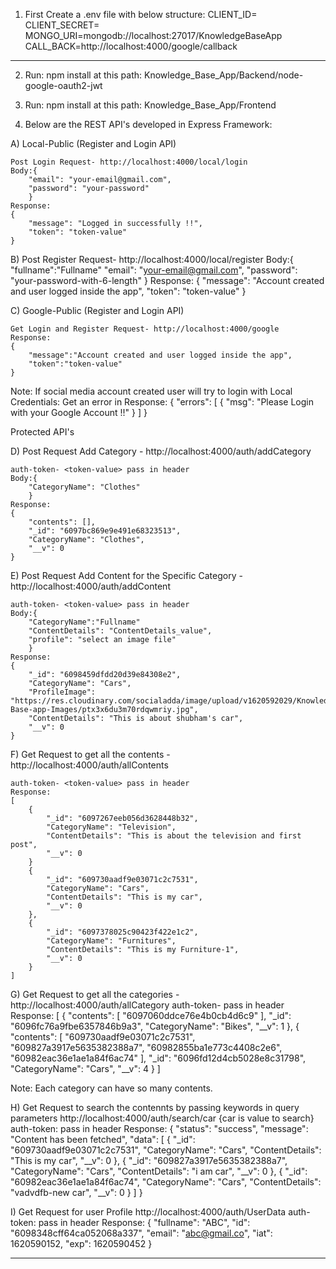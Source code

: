 1) First Create a .env file with below structure:
    CLIENT_ID=
    CLIENT_SECRET=
    MONGO_URI=mongodb://localhost:27017/KnowledgeBaseApp
    CALL_BACK=http://localhost:4000/google/callback


----------------------------------------------------------------------------------------------------------------------

2) Run: npm install 
   at this path: Knowledge_Base_App/Backend/node-google-oauth2-jwt 

3) Run: npm install 
   at this path: Knowledge_Base_App/Frontend

4) Below are the REST API's developed in Express Framework:

A) Local-Public (Register and Login API)                                 

    Post Login Request- http://localhost:4000/local/login
    Body:{
        "email": "your-email@gmail.com",
        "password": "your-password"
        }
    Response: 
    {
        "message": "Logged in successfully !!",
        "token": "token-value"
    }

B)   Post Register Request- http://localhost:4000/local/register
    Body:{
        "fullname":"Fullname"
        "email": "your-email@gmail.com",
        "password": "your-password-with-6-length"
        }
    Response:
    {
        "message": "Account created and user logged inside the app",
        "token": "token-value"
    }

C) Google-Public (Register and Login API)

    Get Login and Register Request- http://localhost:4000/google
    Response: 
    {
        "message":"Account created and user logged inside the app",
        "token":"token-value"
    }

Note: If social media account created user will try to login with Local Credentials:
Get an error in Response: 
    {
        "errors": [
            {
                "msg": "Please Login with your Google Account !!"
            }
        ]
    }

Protected API's

D)   Post Request Add Category - http://localhost:4000/auth/addCategory

    auth-token- <token-value> pass in header
    Body:{
        "CategoryName": "Clothes"
        }
    Response: 
    {
        "contents": [],
        "_id": "6097bc869e9e491e68323513",
        "CategoryName": "Clothes",
        "__v": 0
    }



E)    Post Request Add Content for the Specific Category - http://localhost:4000/auth/addContent
    
    auth-token- <token-value> pass in header
    Body:{
        "CategoryName":"Fullname"
        "ContentDetails": "ContentDetails_value",
        "profile": "select an image file"
        }
    Response:
    {
        "_id": "6098459dfdd20d39e84308e2",
        "CategoryName": "Cars",
        "ProfileImage": "https://res.cloudinary.com/socialadda/image/upload/v1620592029/Knowlede-Base-app-Images/ptx3x6du3m70rdqwmriy.jpg",
        "ContentDetails": "This is about shubham's car",
        "__v": 0
    }



F)   Get Request to get all the contents - http://localhost:4000/auth/allContents
    
    auth-token- <token-value> pass in header
    Response:
    [
        {
            "_id": "6097267eeb056d3628448b32",
            "CategoryName": "Television",
            "ContentDetails": "This is about the television and first post",
            "__v": 0
        }
        {
            "_id": "609730aadf9e03071c2c7531",
            "CategoryName": "Cars",
            "ContentDetails": "This is my car",
            "__v": 0
        },
        {
            "_id": "6097378025c90423f422e1c2",
            "CategoryName": "Furnitures",
            "ContentDetails": "This is my Furniture-1",
            "__v": 0
        }
    ]

G)   Get Request to get all the categories - http://localhost:4000/auth/allCategory
    auth-token- <token-value> pass in header
    Response:
[
    {
        "contents": [
            "6097060ddce76e4b0cb4d6c9"
        ],
        "_id": "6096fc76a9fbe6357846b9a3",
        "CategoryName": "Bikes",
        "__v": 1
    },
    {
        "contents": [
            "609730aadf9e03071c2c7531",
            "609827a3917e5635382388a7",
            "60982855ba1e773c4408c2e6",
            "60982eac36e1ae1a84f6ac74"
        ],
        "_id": "6096fd12d4cb5028e8c31798",
        "CategoryName": "Cars",
        "__v": 4
    }
]

Note: Each category can have so many contents. 

H)    Get Request to search the contennts by passing keywords in query parameters
    http://localhost:4000/auth/search/car {car is value to search} 
    auth-token: <token-value> pass in header
    Response:
    {
        "status": "success",
        "message": "Content has been fetched",
        "data": [
            {
                "_id": "609730aadf9e03071c2c7531",
                "CategoryName": "Cars",
                "ContentDetails": "This is my car",
                "__v": 0
            },
            {
                "_id": "609827a3917e5635382388a7",
                "CategoryName": "Cars",
                "ContentDetails": "i am car",
                "__v": 0
            },
            {
                "_id": "60982eac36e1ae1a84f6ac74",
                "CategoryName": "Cars",
                "ContentDetails": "vadvdfb-new car",
                "__v": 0
            }
        ]
    }

I) Get Request for user Profile 
    http://localhost:4000/auth/UserData 
    auth-token: <token-value> pass in header
    Response:
    {
    "fullname": "ABC",
    "id": "6098348cff64ca052068a337",
    "email": "abc@gmail.co",
    "iat": 1620590152,
    "exp": 1620590452
    }
    
--------------------------------------------------------------------------------------------------


